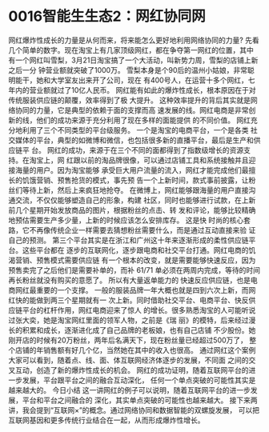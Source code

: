 # 0016智能⽣生态2：⽹红协同网
  网红爆炸性成长的力量是从何而来，将来能怎么更好地利用网络协同的力量?
先看几个简单的数字。现在淘宝上有几家顶级网红，都在争夺第一网红的位置，其中 有一个网红叫雪梨，3月21日淘宝搞了一个大活动，叫新势力周，雪梨的店铺上新之后一分 钟营业额就突破了1000万。
雪梨本身是个90后的温州小姑娘，非常聪明能干，她和大学室友出来开了公司，现在 有400号人，在运营十多个网红，七年内的营业额就过了10亿人民币。
网红能有如此的爆炸性成长，根本原因在于对传统服装供应链的颠覆，效率得到了极 大提升。 这种效率提升的背后其实就是网络协同的力量，它是典型的依赖于面的支撑而高 速发展的线。网红电商是非常创新的线，他们的成功来源于充分利用了现在多样的面能提供 的不同价值。
网红充分地利用了三个不同类型的平台级服务。 一个是淘宝的电商平台，一个是各类 社交媒体的平台，典型的如微博和微信，也包括很多新的直播平台，最后是生产和供应链平 台。
  网红的成功，来源于在三个不同的面都得到了指数级增长的资源支持。在淘宝上，网
红跟以前的淘品牌很像，可以通过店铺工具和系统接触并且迎接海量的用户。因为淘宝能够
承受巨大用户流量的流入，网红才能完成他们最擅长的饥饿营销、预售抢货的模式，事先预
告一个上新时间，款式事前披露，让粉丝们等待上新，然后上来疯狂地抢夺。
在微博上，网红能够跟海量的用户直接沟通交流，不仅仅能够塑造自己的形象，构建 社区，同时也能够进行试款，在上新前几个星期开始发放商品的图片，根据粉丝的点击、转 发和评论，能够比较精确地预估需要生产多少量，上新的时候应该怎么安排库存。 这是快 时尚的核心套路，它不再像传统企业一样需要去猜想粉丝需要什么，而是通过互动直接来验 证自己的预测。
  第三个平台其实是在浙江和广州这十年来逐渐形成的柔性供应链平台。这些平台都在
逐步的互联网化，逐步跟电商和社交平台打通。网红电商的饥渴营销、预售模式需要供应链
有一个根本的改变，就是需要能够快速反应，因为预售卖完了之后他们是需要补单的，而补
61/71
单必须在两周内完成，等待的时间再长粉丝就没有购买的意愿了。 所以有大量返单能力的 快速反应供应链，也是电商网红最重要的一个支撑。
一般的服装品牌一年大概也就是四到六次上新，而网红快的能做到两三个星期就有一 次上新。同时借助社交平台、电商平台、快反供应链平台的杠杆作用，网红电商迎来了惊人 的增长。很多熟悉淘宝的人可能听说过张大奕，她是淘宝网红里面的领军人物，之前是《瑞 丽》的模特，后来经过漫长的积累和成长，逐渐进化成了自己品牌的老板娘，也有自己店铺 不少股份。她刚开店的时候有20万粉丝，两年后名满天下，现在粉丝量已经超过500万了， 整个店铺的年销售额有好几个亿，当然她在其中的收入也很高。
通过网红这个案例大家可以看到，随着点、线、面、体互联网经济体逐步的发展，不同面 之间的交叉互动，创造了新的爆炸性成长的机会。
  网红的成功证明，随着互联网平台的进一步发展，平台跟平台之间的融合互动深化，
任何一个单点突破的可能性其实是越来越大的。
今日小结
  这一讲网红的例子可以说明，随着互联网平台的进一步发展，平台和平台之间融合的
深化，其实单点突破的可能性也越来越大。
接下来两讲，我会提到“互联网×”的概念。通过网络协同和数据智能的双螺旋发展， 可以把互联网基因和更多传统行业结合在一起，从而形成爆炸性增长。